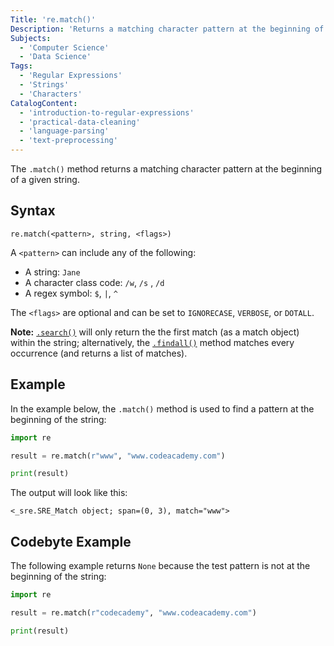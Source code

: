 ```yaml
---
Title: 're.match()'
Description: 'Returns a matching character pattern at the beginning of a given string.'
Subjects:
  - 'Computer Science'
  - 'Data Science'
Tags:
  - 'Regular Expressions'
  - 'Strings'
  - 'Characters'
CatalogContent:
  - 'introduction-to-regular-expressions'
  - 'practical-data-cleaning'
  - 'language-parsing'
  - 'text-preprocessing'
---
```


The `.match()` method returns a matching character pattern at the beginning of a given string.

## Syntax

```pseudo
re.match(<pattern>, string, <flags>)
```

A `<pattern>` can include any of the following:

- A string: `Jane`
- A character class code: `/w`, `/s` , `/d`
- A regex symbol: `$`, `|`, `^`

The `<flags>` are optional and can be set to `IGNORECASE`, `VERBOSE`, or `DOTALL`.

**Note:** [`.search()`](https://www.codecademy.com/resources/docs/python/regex/search) will only return the the first match (as a match object) within the string; alternatively, the [`.findall()`](https://www.codecademy.com/resources/docs/python/regex/findall) method matches every occurrence (and returns a list of matches).

## Example

In the example below, the `.match()` method is used to find a pattern at the beginning of the string:

```py
import re

result = re.match(r"www", "www.codeacademy.com")

print(result)
```

The output will look like this:

```shell
<_sre.SRE_Match object; span=(0, 3), match="www">
```

## Codebyte Example

The following example returns `None` because the test pattern is not at the beginning of the string:

```py
import re

result = re.match(r"codecademy", "www.codeacademy.com")

print(result)
```
